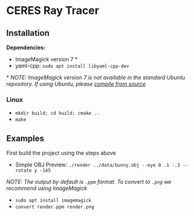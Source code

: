 # CERES Ray Tracer


## Installation
**Dependencies:**
- ImageMagick version 7 \*
- yaml-cpp: `sudo apt install libyaml-cpp-dev`

\* *NOTE: ImageMagick version 7 is not available in the standard Ubuntu repository.  If using Ubuntu, please [compile from source](https://techpiezo.com/linux/install-imagemagick-in-ubuntu-20-04-lts/?fbclid=IwAR2hNrUM9hzWnNpgkxlSfit2x1CHfmSO1hW5hNPpzcgzhcWFhsBXg4jz0Pc)*

### Linux
- `mkdir build; cd build; cmake ..`
- `make`

## Examples
First build the project using the steps above
- Simple OBJ Preview: `./render ../data/bunny.obj --eye 0 .1 -.3 --rotate y -145`

*NOTE: The output by default is `.ppm` format.  To convert to `.png` we recommend using ImageMagick*
- `sudo apt install imagemagick`
- `convert render.ppm render.png`